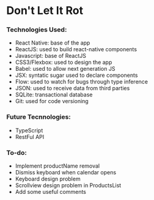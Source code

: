 # Don't Let It Rot

### Technologies Used:
* React Native: base of the app
* ReactJS: used to build react-native components
* Javascript: base of ReactJS
* CSS3/Flexbox: used to design the app
* Babel: used to allow next generation JS
* JSX: syntatic sugar used to declare components
* Flow: used to watch for bugs through type inference
* JSON: used to receive data from third parties
* SQLite: transactional database
* Git: used for code versioning

### Future Tecnnologies:
* TypeScript
* RestFul API

### To-do:
* Implement productName removal
* Dismiss keyboard when calendar opens
* Keyboard design problem
* Scrollview design problem in ProductsList
* Add some useful comments